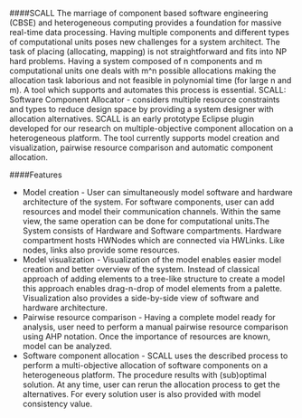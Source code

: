 ####SCALL
The marriage of component based software engineering (CBSE) and heterogeneous computing provides a foundation for massive real-time data processing. Having multiple components and different types of computational units poses new challenges for a system architect.
The task of placing (allocating, mapping) is not straightforward and fits into NP hard problems. Having a system composed of n components and m computational units one deals with m^n possible allocations making the allocation task laborious and not feasible in polynomial time (for large n and m). A tool which supports and automates this process is essential.
SCALL: Software Component Allocator - considers multiple resource constraints and types to reduce design space by providing a system designer with allocation alternatives. SCALL is an early prototype Eclipse plugin developed for our research on multiple-objective component allocation on a heterogeneous platform. The tool currently supports model creation and visualization, pairwise resource comparison and automatic component allocation.

####Features

 + Model creation - User can simultaneously model software and hardware architecture of the system. For software components, user can add resources and model their communication channels. Within the same view, the same operation can be done for computational units.The System consists of Hardware and Software compartments. Hardware compartment hosts HWNodes which are connected via HWLinks. Like nodes, links also provide some resources.
 + Model visualization - Visualization of the model enables easier model creation and better overview of the system. Instead of classical approach of adding elements to a tree-like structure to create a model this approach enables drag-n-drop of model elements from a palette. Visualization also provides a side-by-side view of software and hardware architecture.
 + Pairwise resource comparison - Having a complete model ready for analysis, user need to perform a manual pairwise resource comparison using AHP notation. Once the importance of resources are known, model can be analyzed.
 + Software component allocation - SCALL uses the described process to perform a multi-objective allocation of software components on a heterogeneous platform. The procedure results with (sub)optimal solution. At any time, user can rerun the allocation process to get the alternatives. For every solution user is also provided with model consistency value.
